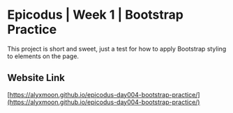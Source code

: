# Epicodus | Week 1 | Bootstrap Practice

This project is short and sweet, just a test for how to apply Bootstrap styling to elements on the page.

## Website Link
[https://alyxmoon.github.io/epicodus-day004-bootstrap-practice/](https://alyxmoon.github.io/epicodus-day004-bootstrap-practice/)
